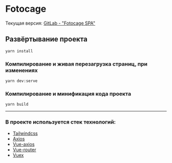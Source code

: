 # Fotocage

Текущая версия: <a href="https://skylinker.gitlab.io/fotocage/" title="Fotocage v2">GitLab - "Fotocage SPA"</a>

## Развёртывание проекта
```
yarn install
```

### Компилирование и живая перезагрузка страниц, при изменениях
```
yarn dev:serve
```
### Компилирование и минификация кода проекта
```
yarn build
```

<hr/>

### В проекте используется стек технологий:
- <a href="https://tailwindcss.com">Tailwindcss</a>
- <a href="https://github.com/axios/axios">Axios</a>
- <a href="https://github.com/imcvampire/vue-axios">Vue-axios</a>
- <a href="https://github.com/vuejs/vue-router">Vue-router</a>
- <a href="https://github.com/vuejs/vuex">Vuex</a>
